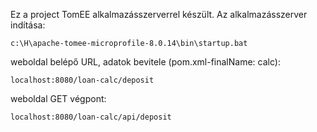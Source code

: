 Ez a project TomEE alkalmazásszerverrel készült.
Az alkalmazásszerver indítása:
```shell
c:\H\apache-tomee-microprofile-8.0.14\bin\startup.bat
```
weboldal belépő URL, adatok bevitele (pom.xml-finalName: calc):
```shell
localhost:8080/loan-calc/deposit
```
weboldal GET végpont:
```shell
localhost:8080/loan-calc/api/deposit
```
